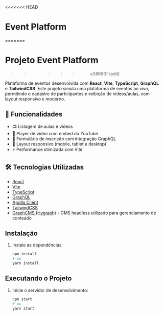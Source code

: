 <<<<<<< HEAD
# Event Platform
=======
# Projeto Event Platform
>>>>>>> e38660f (edit)

Plataforma de eventos desenvolvida com **React**, **Vite**, **TypeScript**, **GraphQL** e **TailwindCSS**. Este projeto simula uma plataforma de eventos ao vivo, permitindo o cadastro de participantes e exibição de vídeos/aulas, com layout responsivo e moderno.

## 🚀 Funcionalidades

- 📺 Listagem de aulas e vídeos
- 🎯 Player de vídeo com embed do YouTube
- 🧾 Formulário de inscrição com integração GraphQL
- 📱 Layout responsivo (mobile, tablet e desktop)
- ⚡ Performance otimizada com Vite

## 🛠️ Tecnologias Utilizadas

- [React](https://reactjs.org/)
- [Vite](https://vitejs.dev/)
- [TypeScript](https://www.typescriptlang.org/)
- [GraphQL](https://graphql.org/)
- [Apollo Client](https://www.apollographql.com/docs/react/)
- [TailwindCSS](https://tailwindcss.com/)
- [GraphCMS (Hygraph)](https://hygraph.com/) - CMS headless utilizado para gerenciamento de conteúdo

## Instalação

1. Instale as dependências:

   ```bash
   npm install
   # ou
   yarn install
   ```

## Executando o Projeto

1. Inicie o servidor de desenvolvimento:

   ```bash
   npm start
   # ou
   yarn start
   ```